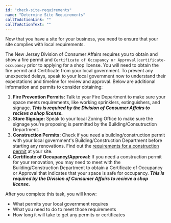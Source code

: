 ```yaml
---
id: "check-site-requirements"
name: "Determine Site Requirements"
callToActionLink: ""
callToActionText: ""
---
```

Now that you have a site for your business, you need to ensure that your site complies with local requirements. 

The New Jersey Division of Consumer Affairs requires you to obtain and show a fire permit and `Certificate of Occupancy or Approval|certificate-occupancy` prior to applying for a shop license. You will need to obtain the fire permit and Certificate from your local government. To prevent any unexpected delays, speak to your local government now to understand their expectations and timeline for review and approval. Below are additional information and permits to consider obtaining:
        
1. **Fire Prevention Permits:** Talk to your Fire Department to make sure your space meets requirements, like working sprinklers, extinguishers, and signage. ***This is required by the Division of Consumer Affairs to recieve a shop license.***
2. **Store Signage:** Speak to your local Zoning Office to make sure the signage you're proposing is permitted by the Building/Consutruction Department.
3. **Construction Permits:** Check if you need a building/construction permit with your local government's Building/Construction Department before starting any renovations. Find out the [requirements for a construction permit](https://business.nj.gov/pages/building-permits-and-inspections) at your site.
4. **Certificate of Occupancy/Approval:** If you need a construction permit for your renovation, you may need to meet with the Building/Construction Department to obtain a Certificate of Occupancy or Approval that indicates that your space is safe for occupancy. ***This is required by the Division of Consumer Affairs to recieve a shop license.***
       
After you complete this task, you will know:
- What permits your local government requires
- What you need to do to meet those requirements
- How long it will take to get any permits or certificates
